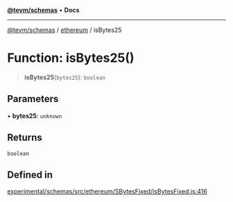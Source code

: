 [**@tevm/schemas**](../../README.md) • **Docs**

***

[@tevm/schemas](../../modules.md) / [ethereum](../README.md) / isBytes25

# Function: isBytes25()

> **isBytes25**(`bytes25`): `boolean`

## Parameters

• **bytes25**: `unknown`

## Returns

`boolean`

## Defined in

[experimental/schemas/src/ethereum/SBytesFixed/isBytesFixed.js:416](https://github.com/evmts/tevm-monorepo/blob/main/experimental/schemas/src/ethereum/SBytesFixed/isBytesFixed.js#L416)
